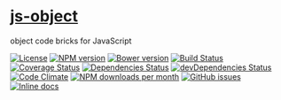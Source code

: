 [js-object](http://aureooms.github.io/js-object)
==

object code bricks for JavaScript

[![License](https://img.shields.io/github/license/aureooms/js-object.svg?style=flat)](https://raw.githubusercontent.com/aureooms/js-object/master/LICENSE)
[![NPM version](https://img.shields.io/npm/v/@aureooms/js-object.svg?style=flat)](https://www.npmjs.org/package/@aureooms/js-object)
[![Bower version](https://img.shields.io/bower/v/@aureooms/js-object.svg?style=flat)](http://bower.io/search/?q=@aureooms/js-object)
[![Build Status](https://img.shields.io/travis/aureooms/js-object.svg?style=flat)](https://travis-ci.org/aureooms/js-object)
[![Coverage Status](https://img.shields.io/coveralls/aureooms/js-object.svg?style=flat)](https://coveralls.io/r/aureooms/js-object)
[![Dependencies Status](https://img.shields.io/david/aureooms/js-object.svg?style=flat)](https://david-dm.org/aureooms/js-object#info=dependencies)
[![devDependencies Status](https://img.shields.io/david/dev/aureooms/js-object.svg?style=flat)](https://david-dm.org/aureooms/js-object#info=devDependencies)
[![Code Climate](https://img.shields.io/codeclimate/github/aureooms/js-object.svg?style=flat)](https://codeclimate.com/github/aureooms/js-object)
[![NPM downloads per month](https://img.shields.io/npm/dm/@aureooms/js-object.svg?style=flat)](https://www.npmjs.org/package/@aureooms/js-object)
[![GitHub issues](https://img.shields.io/github/issues/aureooms/js-object.svg?style=flat)](https://github.com/aureooms/js-object/issues)
[![Inline docs](http://inch-ci.org/github/aureooms/js-object.svg?branch=master&style=shields)](http://inch-ci.org/github/aureooms/js-object)

